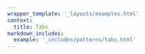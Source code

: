 ```yaml
---
wrapper_template: '_layouts/examples.html'
context:
  title: Tabs
markdown_includes:
  example: '_includes/patterns/tabs.html'
---
```

